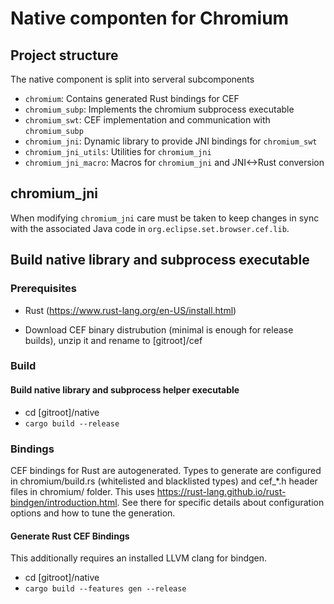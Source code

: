 # Native componten for Chromium

## Project structure

The native component is split into serveral subcomponents

- `chromium`: Contains generated Rust bindings for CEF
- `chromium_subp`: Implements the chromium subprocess executable 
- `chromium_swt`: CEF implementation and communication with `chromium_subp`
- `chromium_jni`: Dynamic library to provide JNI bindings for `chromium_swt`
- `chromium_jni_utils`: Utilities for `chromium_jni`
- `chromium_jni_macro`: Macros for `chromium_jni` and JNI<->Rust conversion

## chromium_jni

When modifying `chromium_jni` care must be taken to keep changes in sync with the associated Java code in `org.eclipse.set.browser.cef.lib`. 

## Build native library and subprocess executable

### Prerequisites

- Rust (https://www.rust-lang.org/en-US/install.html)

- Download CEF binary distrubution (minimal is enough for release builds), unzip it and rename to [gitroot]/cef

### Build

#### Build native library and subprocess helper executable

- cd [gitroot]/native
- `cargo build --release`

### Bindings

CEF bindings for Rust are autogenerated. Types to generate are configured in chromium/build.rs (whitelisted and blacklisted types) 
and cef_*.h header files in chromium/ folder.
This uses https://rust-lang.github.io/rust-bindgen/introduction.html. See there for specific details about configuration options and how to tune the generation.

#### Generate Rust CEF Bindings

This additionally requires an installed LLVM clang for bindgen. 

- cd [gitroot]/native
- `cargo build --features gen --release`
